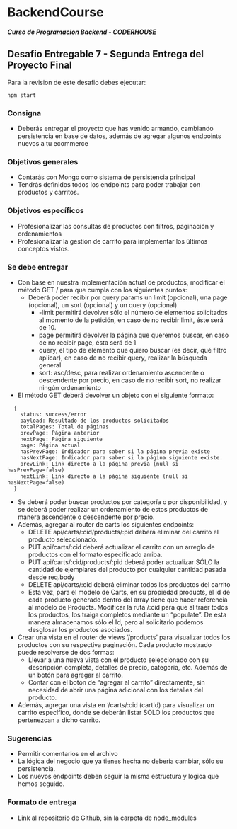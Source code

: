 # BackendCourse

**_Curso de Programacion Backend - [CODERHOUSE](https://www.coderhouse.com/)_**

## Desafio Entregable 7 - Segunda Entrega del Proyecto Final

Para la revision de este desafio debes ejecutar:

```
npm start
```

### Consigna

- Deberás entregar el proyecto que has venido armando, cambiando persistencia en base de datos, además de agregar algunos endpoints nuevos a tu ecommerce

### Objetivos generales

- Contarás con Mongo como sistema de persistencia principal
- Tendrás definidos todos los endpoints para poder trabajar con productos y carritos.

### Objetivos específicos

- Profesionalizar las consultas de productos con filtros, paginación y ordenamientos
- Profesionalizar la gestión de carrito para implementar los últimos conceptos vistos.

### Se debe entregar

- Con base en nuestra implementación actual de productos, modificar el método GET / para que cumpla con los siguientes puntos:
  - Deberá poder recibir por query params un limit (opcional), una page (opcional), un sort (opcional) y un query (opcional)
    - -limit permitirá devolver sólo el número de elementos solicitados al momento de la petición, en caso de no recibir limit, éste será de 10.
    - page permitirá devolver la página que queremos buscar, en caso de no recibir page, ésta será de 1
    - query, el tipo de elemento que quiero buscar (es decir, qué filtro aplicar), en caso de no recibir query, realizar la búsqueda general
    - sort: asc/desc, para realizar ordenamiento ascendente o descendente por precio, en caso de no recibir sort, no realizar ningún ordenamiento
- El método GET deberá devolver un objeto con el siguiente formato:

```
  {
    status: success/error
    payload: Resultado de los productos solicitados
    totalPages: Total de páginas
    prevPage: Página anterior
    nextPage: Página siguiente
    page: Página actual
    hasPrevPage: Indicador para saber si la página previa existe
    hasNextPage: Indicador para saber si la página siguiente existe.
    prevLink: Link directo a la página previa (null si hasPrevPage=false)
    nextLink: Link directo a la página siguiente (null si hasNextPage=false)
  }
```

- Se deberá poder buscar productos por categoría o por disponibilidad, y se deberá poder realizar un ordenamiento de estos productos de manera ascendente o descendente por precio.
- Además, agregar al router de carts los siguientes endpoints:
  - DELETE api/carts/:cid/products/:pid deberá eliminar del carrito el producto seleccionado.
  - PUT api/carts/:cid deberá actualizar el carrito con un arreglo de productos con el formato especificado arriba.
  - PUT api/carts/:cid/products/:pid deberá poder actualizar SÓLO la cantidad de ejemplares del producto por cualquier cantidad pasada desde req.body
  - DELETE api/carts/:cid deberá eliminar todos los productos del carrito
  - Esta vez, para el modelo de Carts, en su propiedad products, el id de cada producto generado dentro del array tiene que hacer referencia al modelo de Products. Modificar la ruta /:cid para que al traer todos los productos, los traiga completos mediante un “populate”. De esta manera almacenamos sólo el Id, pero al solicitarlo podemos desglosar los productos asociados.
- Crear una vista en el router de views ‘/products’ para visualizar todos los productos con su respectiva paginación. Cada producto mostrado puede resolverse de dos formas:
  - Llevar a una nueva vista con el producto seleccionado con su descripción completa, detalles de precio, categoría, etc. Además de un botón para agregar al carrito.
  - Contar con el botón de “agregar al carrito” directamente, sin necesidad de abrir una página adicional con los detalles del producto.
- Además, agregar una vista en ‘/carts/:cid (cartId) para visualizar un carrito específico, donde se deberán listar SOLO los productos que pertenezcan a dicho carrito.

### Sugerencias

- Permitir comentarios en el archivo
- La lógica del negocio que ya tienes hecha no debería cambiar, sólo su persistencia.
- Los nuevos endpoints deben seguir la misma estructura y lógica que hemos seguido.

### Formato de entrega

- Link al repositorio de Github, sin la carpeta de node_modules

[comment]: <> (Este desafio pertenece a la clase 17 "Mongo Avanzado - Parte II")
